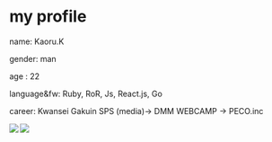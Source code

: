 # my profile 
 name: Kaoru.K
 
 gender: man

 age : 22

 language&fw: Ruby, RoR, Js, React.js, Go
 
 career: Kwansei Gakuin SPS (media)→ DMM WEBCAMP → PECO.inc

<a href="https://github.com/anuraghazra/github-readme-stats">
   <img align="left" src="https://github-readme-stats.vercel.app/api/top-langs/?username=19980410&layout=compact)](https://github.com/anuraghazra/github-readme-stats" />
</a>
<a href="https://github.com/anuraghazra/github-readme-stats">
  <img align="left" src="https://github-readme-stats.vercel.app/api?username=19980410&show_icons=true&theme=radical" />
</a>
